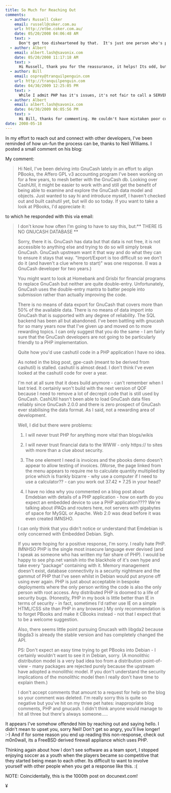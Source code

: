 ```yaml
---
title: So Much for Reaching Out
comments:
  - author: Russell Coker
    email: russell@coker.com.au
    url: http://etbe.coker.com.au/
    date: 05/20/2008 04:06:48 AM
    text: >
      Don't get too disheartened by that.  It's just one person who's probably having a bad day.  Dealing with the GnuCash upstream that they describe could also be the cause of some bad attitude too.<br/><br/>Why not just fork GnuCash or write a replacement?
  - author: Albert
    email: albert.lash@savonix.com
    date: 05/20/2008 11:17:18 AM
    text: >
      Hi Russell, thank you for the reassurance, it helps! Its odd, but with computers I keep trying until I "push the right button". With people, I push one wrong button and I give up.<br/><br/>So here's my story with GnuCash, I've been working on PBooks for about 4 years, primarily for my own use, but then decided to open source it. I did a lot of research and felt that there was a window for small business, web-based accounting packages. Furthermore, I felt it would help to try and "play nicely" with the data formats that GnuCash has come up with. Similar to how NetBSD benefits from being able to run on so many platforms, I figure it would also benefit PBooks to review a project which has been around for a lot longer.<br/><br/>GnuCash does have a relational back end via gda, and it is currently being worked on and tested by a few people, including myself. I've been able to get sqlite to work a little (and supposedly MySQL and postgres work with a little effort), and was able to view the data model created by gnucash and gda.<br/><br/>Even if PBooks can act as a remote interface for reading GnuCash data, I'd be thrilled that PBooks is able to be leveraged by another project.<br/><br/>I guess what bothered me so much about the response from Neil was that he judged the quality of the code without examining it. In fact, PBooks is hardly written in PHP. It runs on top of PHP, but is primarily written in XSL, XML, and SQL. I chose to write it that way so that it would be easy to run on top of other programming languages, like python or java.
  - author: Bill
    email: osprey@tranquilpenguin.com
    url: http://tranquilpenguin.com
    date: 04/30/2009 12:25:05 PM
    text: >
      While I admit PHP has it's issues, it's not fair to call a SERVER-side scripting language insecure... He has poor code mistaken for a poor language.<br/><br/>As for GNUCash... My business model is based on FOSS. I can track accounts and write invoices.<br/><br/>As for the backend... I'll cross that bridge when I come to it.
  - author: Albert
    email: albert.lash@savonix.com
    date: 04/30/2009 06:05:56 PM
    text: >
      Hi Bill, thanks for commenting. He couldn't have mistaken poor code because he didn't even look at the code, he judged it without seeing it - what it commonly referred to as "prejudice".<br/><br/>I don't use GNUCash but I'm still very impressed by it. I continue to develop and use PBooks:<br/><br/><a href="http://www.pbooks.org/blog/" rel="nofollow">http://www.pbooks.org/blog/</a><br/><br/>Cool website by the way.
date: 2008-05-18
---
```

In my effort to reach out and connect with other developers, I've been reminded of how un-fun the process can be, thanks to Neil Williams. I posted a small comment on his blog:

My comment:

<blockquote>

Hi Neil, I've been delving into GnuCash lately in an effort to align PBooks, the Affero GPL v3 accounting program I've been working on for a few years, to mesh better with the GnuCash db. Looking over CashUtil, it might be easier to work with and still get the benefit of being able to examine and explore the GnuCash data model and objects. Just wanted to say hi and introduce myself, I haven't checked out and built cashutil yet, but will do so today. If you want to take a look at PBooks, I'd appreciate it:</blockquote>

to which he responded with this via email:

<blockquote>

I don't know how often I'm going to have to say this, but:** THERE IS NO GNUCASH DATABASE **

Sorry, there it is. GnuCash has data but that data is not free, it is not accessible to anything else and trying to do so will simply break GnuCash. GnuCash upstream want it that way and do what they can to ensure it stays that way. "Import/Export is too difficult so we don't do it (and haven't a clue where to start)" was one response. (I was a GnuCash developer for two years.)

You might want to look at Homebank and Grisbi for financial programs to replace GnuCash but neither are quite double-entry. Unfortunately, GnuCash uses the double-entry mantra to batter people into submission rather than actually improving the code.

There is no means of data export for GnuCash that covers more than 50% of the available data. There is no means of data import into GnuCash that is supported with any degree of reliability. The SQL backend has been all but abandoned. I've been battling with gnucash for so many years now that I've given up and moved on to more rewarding topics. I can only suggest that you do the same - I am fairly sure that the GnuCash developers are not going to be particularly friendly to a PHP implementation.

Quite how you'd use cashutil code in a PHP application I have no idea.

As noted in the blog post, gpe-cash (meant to be derived from cashutil) is stalled. cashutil is almost dead. I don't think I've even looked at the cashutil code for over a year.

I'm not at all sure that it does build anymore - can't remember when I last tried. It certainly won't build with the next version of QOF because I need to remove a lot of decrepit code that is still used by GnuCash. CashUtil hasn't been able to load GnuCash data files reliably since GnuCash 2.0.0 and there is zero prospect of GnuCash ever stabilising the data format. As I said, not a rewarding area of development.

Well, I did but there were problems:

1. I will never trust PHP for anything more vital than blogs/wikis

2. I will never trust financial data to the WWW - only https:// to sites with more than a clue about security.

3. The one element I need is invoices and the pbooks demo doesn't appear to allow testing of invoices. (Worse, the page linked from the menu appears to require me to calculate quantity multiplied by price which is frankly bizarre - why use a computer if I need to use a calculator?? - can you work out 37.42 * 7.25 in your head?

4. I have no idea why you commented on a blog post about Emdebian with details of a PHP application - how on earth do you expect an embedded device to use a PHP application???? We're talking about iPAQs and routers here, not servers with gigabytes of space for MySQL or Apache. Web 2.0 was dead before it was even created IMNSHO.

I can only think that you didn't notice or understand that Emdebian is only concerned with Embedded Debian. Sigh.

If you were hoping for a positive response, I'm sorry. I really hate PHP. IMNHSO PHP is the single most insecure language ever devised (and I speak as someone who has written my fair share of PHP). I would be happy to see php.net vanish into the blackhole of it's own hype and take every "package" containing <?php.*?> with it. Memory management doesn't exist, database connectivity is a security nightmare and the gammut of PHP that I've seen whilst in Debian would put anyone off using <? ?> ever again. PHP is just about acceptable in bespoke deployments where the only person writing the code is also the only person with root access. Any distributed PHP is doomed to a life of security bugs. (Honestly, PHP in my book is little better than IE in terms of security - in fact, sometimes I'd rather use IE on a simple HTML/CSS site than PHP in any browser.) My only recommendation is to forget PBooks and make it CBooks instead - not that I expect that to be a welcome suggestion.

Also, there seems little point pursuing Gnucash with libgda2 because libgda3 is already the stable version and has completely changed the API.

PS: Don't expect an easy time trying to get PBooks into Debian - I certainly wouldn't want to see it in Debian, sorry. (A monolithic distribution model is a very bad idea too from a distribution point-of-view - many packages are rejected purely because the upstream have adopted a monolithic model. If you don't understand the security implications of the monolithic model then I really don't have time to explain them.)

I don't accept comments that amount to a request for help on the blog so your comment was deleted. I'm really sorry this is quite so negative but you've hit on my three pet hates: inappropriate blog comments, PHP and gnucash. I didn't think anyone would manage to hit all three but there's always someone.....</blockquote>

It appears I've somehow offended him by reaching out and saying hello. I didn't mean to upset you, sorry Neil! Don't get so angry, you'll live longer! :-) And if for some reason you end up reading this non-response, check out m0n0wall, its a FreeBSD derived firewall appliance which uses PHP.

Thinking again about how I don't see software as a team sport, I stopped enjoying soccer as a youth when the players became so competitive that they started being mean to each other. Its difficult to want to involve yourself with other people when you get a response like this. :(

NOTE: Coincidentally, this is the 1000th post on docunext.com!

¥

